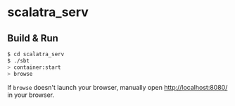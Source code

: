 # scalatra_serv #

## Build & Run ##

```sh
$ cd scalatra_serv
$ ./sbt
> container:start
> browse
```

If `browse` doesn't launch your browser, manually open [http://localhost:8080/](http://localhost:8080/) in your browser.
